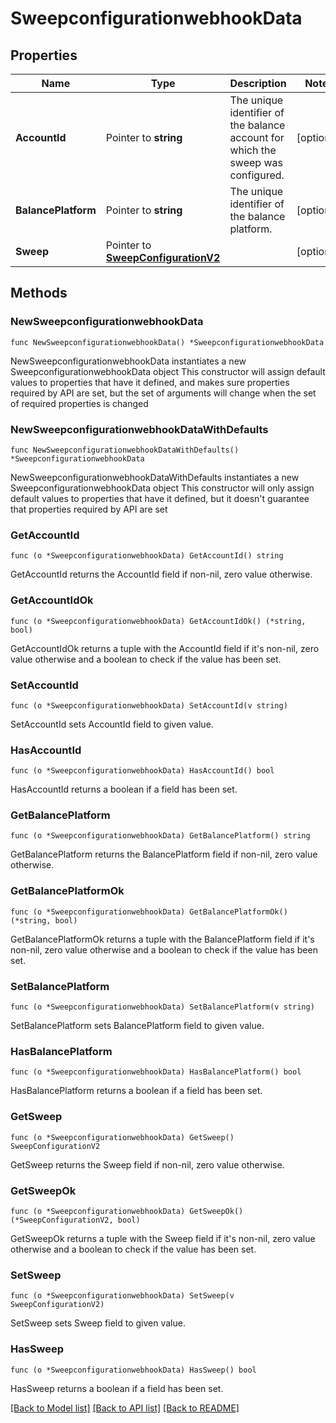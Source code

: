 # SweepconfigurationwebhookData

## Properties

Name | Type | Description | Notes
------------ | ------------- | ------------- | -------------
**AccountId** | Pointer to **string** | The unique identifier of the balance account for which the sweep was configured. | [optional] 
**BalancePlatform** | Pointer to **string** | The unique identifier of the balance platform. | [optional] 
**Sweep** | Pointer to [**SweepConfigurationV2**](SweepConfigurationV2.md) |  | [optional] 

## Methods

### NewSweepconfigurationwebhookData

`func NewSweepconfigurationwebhookData() *SweepconfigurationwebhookData`

NewSweepconfigurationwebhookData instantiates a new SweepconfigurationwebhookData object
This constructor will assign default values to properties that have it defined,
and makes sure properties required by API are set, but the set of arguments
will change when the set of required properties is changed

### NewSweepconfigurationwebhookDataWithDefaults

`func NewSweepconfigurationwebhookDataWithDefaults() *SweepconfigurationwebhookData`

NewSweepconfigurationwebhookDataWithDefaults instantiates a new SweepconfigurationwebhookData object
This constructor will only assign default values to properties that have it defined,
but it doesn't guarantee that properties required by API are set

### GetAccountId

`func (o *SweepconfigurationwebhookData) GetAccountId() string`

GetAccountId returns the AccountId field if non-nil, zero value otherwise.

### GetAccountIdOk

`func (o *SweepconfigurationwebhookData) GetAccountIdOk() (*string, bool)`

GetAccountIdOk returns a tuple with the AccountId field if it's non-nil, zero value otherwise
and a boolean to check if the value has been set.

### SetAccountId

`func (o *SweepconfigurationwebhookData) SetAccountId(v string)`

SetAccountId sets AccountId field to given value.

### HasAccountId

`func (o *SweepconfigurationwebhookData) HasAccountId() bool`

HasAccountId returns a boolean if a field has been set.

### GetBalancePlatform

`func (o *SweepconfigurationwebhookData) GetBalancePlatform() string`

GetBalancePlatform returns the BalancePlatform field if non-nil, zero value otherwise.

### GetBalancePlatformOk

`func (o *SweepconfigurationwebhookData) GetBalancePlatformOk() (*string, bool)`

GetBalancePlatformOk returns a tuple with the BalancePlatform field if it's non-nil, zero value otherwise
and a boolean to check if the value has been set.

### SetBalancePlatform

`func (o *SweepconfigurationwebhookData) SetBalancePlatform(v string)`

SetBalancePlatform sets BalancePlatform field to given value.

### HasBalancePlatform

`func (o *SweepconfigurationwebhookData) HasBalancePlatform() bool`

HasBalancePlatform returns a boolean if a field has been set.

### GetSweep

`func (o *SweepconfigurationwebhookData) GetSweep() SweepConfigurationV2`

GetSweep returns the Sweep field if non-nil, zero value otherwise.

### GetSweepOk

`func (o *SweepconfigurationwebhookData) GetSweepOk() (*SweepConfigurationV2, bool)`

GetSweepOk returns a tuple with the Sweep field if it's non-nil, zero value otherwise
and a boolean to check if the value has been set.

### SetSweep

`func (o *SweepconfigurationwebhookData) SetSweep(v SweepConfigurationV2)`

SetSweep sets Sweep field to given value.

### HasSweep

`func (o *SweepconfigurationwebhookData) HasSweep() bool`

HasSweep returns a boolean if a field has been set.


[[Back to Model list]](../README.md#documentation-for-models) [[Back to API list]](../README.md#documentation-for-api-endpoints) [[Back to README]](../README.md)


